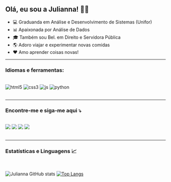 ##  Olá, eu sou a Julianna! 🙋‍♀️

- 💻 Graduanda em Análise e Desenvolvimento de Sistemas (Unifor)
- 📊 Apaixonada por Análise de Dados
- 🎓 Também sou Bel. em Direito e Servidora Pública
- 🌎 Adoro viajar e experimentar novas comidas
- ❤️ Amo aprender coisas novas! <br/>
<hr>

###  Idiomas e ferramentas:

<div style="display: inline_block"><br/>
    <img align="center" alt="html5" src="https://img.shields.io/badge/HTML5-E34F26?style=for-the-badge&logo=html5&logoColor=white" />
    <img align="center" alt="css3" src="https://img.shields.io/badge/CSS3-1572B6?style=for-the-badge&logo=css3&logoColor=white" />
    <img align="center" alt="js" src="https://img.shields.io/badge/JavaScript-F7DF1E?style=for-the-badge&logo=javascript&logoColor=black" />
    <img align="center" alt="python" src="https://img.shields.io/badge/python-3670A0?style=for-the-badge&logo=python&logoColor=ffdd54" />
</div><br/>
<hr>

###   Encontre-me e siga-me aqui ⤵️

<div style="display: inline_block"><br/>
  <a href="mailto:juliannalencar.adv@gmail.com" alt="Gmail">
  <img src="https://img.shields.io/badge/Gmail-D14836?style=for-the-badge&logo=gmail&logoColor=white" /></a>
  <a href="https://api.whatsapp.com/send?phone=5585999743276&" alt="WhatsApp">
  <img src="https://img.shields.io/badge/WhatsApp-25D366?style=for-the-badge&logo=whatsapp&logoColor=white"/></a>
  <a href="https://www.linkedin.com/in/juliannalencar/" alt="Linkedin">
  <img src="https://img.shields.io/badge/LinkedIn-0077B5?style=for-the-badge&logo=linkedin&logoColor=white)" /></a>
  <a href="https://www.instagram.com/juliannalencar/" alt="Instagram">
  <img src="https://img.shields.io/badge/Instagram-E4405F?style=for-the-badge&logo=instagram&logoColor=white"/></a>
</div><br/>
<hr>

### Estatísticas e Linguagens 📈

<div style="display: inline_block"><br/>

![Julianna GitHub stats](https://github-readme-stats.vercel.app/api?username=juliannalencar&show_icons=true&theme=dark)
[![Top Langs](https://github-readme-stats.vercel.app/api/top-langs/?username=juliannalencar&layout=compact)](https://github.com/juliannalencar/github-readme-stats)
</div><br/>
